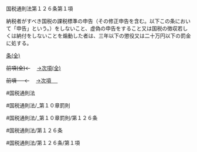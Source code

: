 
国税通則法第１２６条第１項

納税者がすべき国税の課税標準の申告（その修正申告を含む。以下この条において「申告」という。）をしないこと、虚偽の申告をすること又は国税の徴収若しくは納付をしないことを煽動した者は、三年以下の懲役又は二十万円以下の罰金に処する。

[条(全)](国税通則法＿＿＿＿＿第１２６条_.md)

~~前項(全)←~~　  [→次項(全)](国税通則法＿＿＿＿＿第１２６条第２項_.md)

~~前項 　 ←~~　  [→次項 　 ](国税通則法＿＿＿＿＿第１２６条第２項.md)



#国税通則法

#国税通則法/_第１０章罰則

#国税通則法/_第１０章罰則/第１２６条

#国税通則法/第１２６条

#国税通則法/第１２６条/第１項

